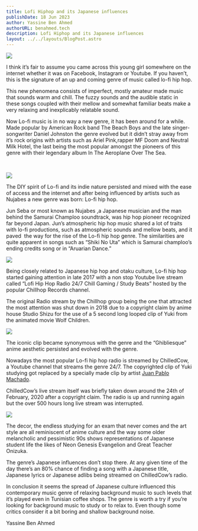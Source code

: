 ```yaml
---
title: Lofi Hiphop and its Japanese influences
publishDate: 18 Jun 2023
author: Yassine Ben Ahmed
authorURL: benahmed.tech
description: Lofi Hiphop and its Japanese influences
layout: ../../layouts/BlogPost.astro
---
```

<!--StartFragment-->

![](https://lh5.googleusercontent.com/yMNNngFy75t5KDj5chPBG64NckjMIYC8G6CPhcycaEoKhcowmyUi5WZIWbbUvFFTdY7Oddun273OYGVoCZql2nJZKIY8V47sLS90xFUT6BZisFSWWUlbqpH-FgUhTKUiYXJogrchzU6JGu6gYrb5tw)



I think it’s fair to assume you came across this young girl somewhere on the internet whether it was on Facebook, Instagram or Youtube. If you haven’t, this is the signature of an up and coming genre of music called lo-fi hip hop.



This new phenomena consists of imperfect, mostly amateur made music that sounds warm and chill. The fuzzy sounds and the audible static in these songs coupled with their mellow and somewhat familiar beats make a very relaxing and inexplicably relatable sound.



Now Lo-fi music is in no way a new genre, it has been around for a while. Made popular by American Rock band The Beach Boys and the late singer-songwriter Daniel Johnston the genre evolved but it didn’t stray away from it’s rock origins with artists such as Ariel Pink,rapper MF Doom and Neutral Milk Hotel, the last being the most popular amongst the pioneers of this genre with their legendary album In The Aeroplane Over The Sea.



 

![](https://lh3.googleusercontent.com/bKT-8sOIXRIB1k9EZp_JH_x2NJa7ltu-Xnt8HOfvq6ubeVbhGVqA6P0NI-3XgZJtTks4uiJd7V0xIGeR6iqMTIg9oy7FuuarfPCHDxSkmJAndy72dqw4kAK6Kjz1-6apXViuSwFpaXy170q59tYlwA)



The DIY spirit of Lo-fi and its indie nature persisted and mixed with the ease of access and the internet and after being influenced by artists such as Nujabes a new genre was born: Lo-fi hip hop.



Jun Seba or most known as Nujabes ,a Japanese musician and the man behind the Samurai Champloo soundtrack, was hip hop pioneer recognized far beyond Japan. Jun’s atmospheric hip hop music shared a lot of traits with lo-fi productions, such as atmospheric sounds and mellow beats, and it paved  the way for the rise of the Lo-fi hip hop genre. The similarities are quite apparent in songs such as “Shiki No Uta” which is Samurai champloo’s ending credits song or in “Aruarian Dance.”



![](https://lh4.googleusercontent.com/Sg9tgxUNdqkOyEJfHQxc7zHPu-NNvo_kl077YHxRB3M0Wo1foghVMhrlX_wj2rQ3z8hkvioM_E36yH4k_U38KtBR44ESj0pYx6H2SxnmgoIYtEGxGoLu4bZSMwurB2hKN1IqzRsixBGHanqc-tO7Yg)



Being closely related to Japanese hip hop and otaku culture, Lo-fi hip hop started gaining attention in late 2017 with a non stop Youtube live stream called “Lofi Hip Hop Radio 24/7 Chill Gaming / Study Beats” hosted by the popular Chillhop Records channel.



The original Radio stream by the Chillhop group being the one that attracted the most attention was shut down in 2018 due to a copyright claim by anime house Studio Shizu for the use of a 5 second long looped clip of Yuki from the animated movie Wolf Children.



![](https://lh6.googleusercontent.com/n4KhER9hLD2rYWm-ap-eKuDnSPIRFoLUfIxy0W38opCLzE5ObEo_zr8cpejVr97bDpSm2ptQgZVg8SgNVtRFcp8f5jeDUBAhwRyaBw0p1DEJKGXP9vRsgdo1Mqc9iJAVR_YKd8xucEBFtmXoBt5Fiw)



The iconic clip became synonymous with the genre and the “Ghibliesque” anime aesthetic persisted and evolved with the genre.



Nowadays the most popular Lo-fi hip hop radio is streamed by ChilledCow, a Youtube channel that streams the genre 24/7. The copyrighted clip of Yuki studying got replaced by a specially made clip by artist [Juan Pablo Machado](http://jpmachado.art/en/portfolio).



ChilledCow’s live stream itself was briefly taken down around the 24th of February, 2020 after a copyright claim. The radio is up and running again but the over 500 hours long live stream was interrupted.



![](https://lh4.googleusercontent.com/Eqs8h22I3Jm55Uo8tMTibTQKE8QfJPVKcJo2TpCKHJ271V_JJYNt2xtNk1N9ijAWfFVg4VFnpGTiffopvzxhXBjVUjy9OMv8ayRDU8pdp0kGA5TIYPrh7SotbwmZfXmR5_uaya8vCP_Aawf43Dq76w)



The decor, the endless studying for an exam that never comes and the art style are all reminiscent of anime culture and the way some older melancholic and pessimistic 90s shows representations of Japanese student life the likes of Neon Genesis Evangelion and Great Teacher Onizuka.



The genre’s Japanese influences don’t stop there. At any given time of the day there’s an 80% chance of finding a song with a Japanese title, Japanese lyrics or Japanese adlibs being streamed on ChilledCow’s radio.



In conclusion it seems the spread of Japanese culture influenced this contemporary music genre of relaxing background music to such levels that it’s played even in Tunisian coffee shops. The genre is worth a try if you’re looking for background music to study or to relax to. Even though some critics consider it a bit boring and shallow background noise.




Yassine Ben Ahmed

 

 



<!--EndFragment-->